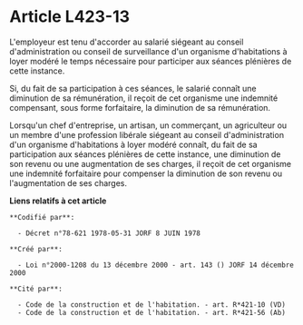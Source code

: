 # Article L423-13

L'employeur est tenu d'accorder au salarié siégeant au conseil d'administration ou conseil de surveillance d'un organisme
d'habitations à loyer modéré le temps nécessaire pour participer aux séances plénières de cette instance.

Si, du fait de sa participation à ces séances, le salarié connaît une diminution de sa rémunération, il reçoit de cet
organisme une indemnité compensant, sous forme forfaitaire, la diminution de sa rémunération.

Lorsqu'un chef d'entreprise, un artisan, un commerçant, un agriculteur ou un membre d'une profession libérale siégeant au
conseil d'administration d'un organisme d'habitations à loyer modéré connaît, du fait de sa participation aux séances
plénières de cette instance, une diminution de son revenu ou une augmentation de ses charges, il reçoit de cet organisme une
indemnité forfaitaire pour compenser la diminution de son revenu ou l'augmentation de ses charges.

**Liens relatifs à cet article**

	**Codifié par**:

	  - Décret n°78-621 1978-05-31 JORF 8 JUIN 1978

	**Créé par**:

	  - Loi n°2000-1208 du 13 décembre 2000 - art. 143 () JORF 14 décembre 2000

	**Cité par**:

	  - Code de la construction et de l'habitation. - art. R*421-10 (VD)
	  - Code de la construction et de l'habitation. - art. R*421-56 (Ab)
